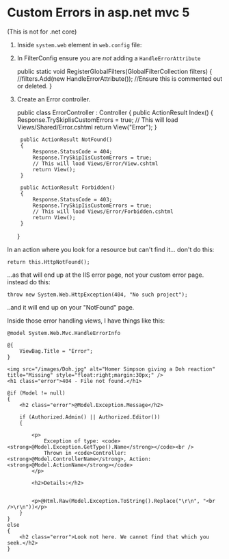 # Custom Errors in asp.net mvc 5

(This is not for .net core)


1. Inside `system.web` element in `web.config` file:

	<customErrors defaultRedirect="~/Error" mode="On">
	  <error statusCode="404" redirect="~/Error/NotFound" />
	  <error statusCode="403" redirect="~/Error/Forbidden" />
	  <error statusCode="407" redirect="~/Error/Security" />
	</customErrors>


2. In FilterConfig ensure you are *not* adding a `HandleErrorAttribute`


	public static void RegisterGlobalFilters(GlobalFilterCollection filters)
	{
		//filters.Add(new HandleErrorAttribute()); //Ensure this is commented out or deleted.
	}


3. Create an Error controller.

	public class ErrorController : Controller
	{
		public ActionResult Index()
		{
			Response.TrySkipIisCustomErrors = true;
			// This will load Views/Shared/Error.cshtml
			return View("Error");
		}

		public ActionResult NotFound()
		{
			Response.StatusCode = 404;
			Response.TrySkipIisCustomErrors = true;
			// This will load Views/Error/View.cshtml
			return View();
		}

		public ActionResult Forbidden()
		{
			Response.StatusCode = 403;
			Response.TrySkipIisCustomErrors = true;
			// This will load Views/Error/Forbidden.cshtml
			return View();
		}
	}





In an action where you look for a resource but can't find it... don't do this:

	return this.HttpNotFound();

...as that will end up at the IIS error page, not your custom error page.
instead do this:



	throw new System.Web.HttpException(404, "No such project");

..and it will end up on your "NotFound" page.


Inside those error handling views, I have things like this:


	@model System.Web.Mvc.HandleErrorInfo

	@{
		ViewBag.Title = "Error";
	}

	<img src="/images/Doh.jpg" alt="Homer Simpson giving a Doh reaction" title="Missing" style="float:right;margin:30px;" />
	<h1 class="error">404 - File not found.</h1>

	@if (Model != null)
	{
		<h2 class="error">@Model.Exception.Message</h2>

		if (Authorized.Admin() || Authorized.Editor())
		{

			<p>
				Exception of type: <code><strong>@Model.Exception.GetType().Name</strong></code><br />
				Thrown in <code>Controller: <strong>@Model.ControllerName</strong>, Action: <strong>@Model.ActionName</strong></code>
			</p>

			<h2>Details:</h2>


			<p>@Html.Raw(Model.Exception.ToString().Replace("\r\n", "<br />\r\n"))</p>
		}
	}
	else
	{
		<h2 class="error">Look not here. We cannot find that which you seek.</h2>
	}

